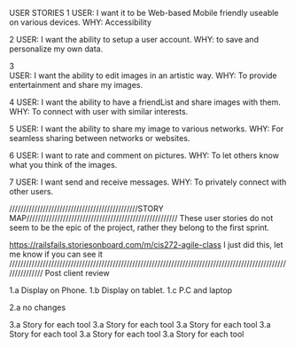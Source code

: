 USER STORIES
1
USER: I want it to be Web-based Mobile friendly
useable on various devices.
WHY: Accessibility

2
USER: I want the ability to setup a user account.
WHY: to save and personalize my own data.

 
3	
USER: I want the ability to edit images in an artistic way.
WHY: To provide entertainment and share my images.


4
USER: I want the ability to have a friendList and share images with them.
WHY: To connect with user with similar interests.


5
USER: I want the ability to share my image to various networks.
WHY: For seamless sharing between networks or websites.


6
USER: I want to rate and comment on pictures.
WHY: To let others know what you think of the images.

7
USER: I want send and receive messages.
WHY: To privately connect with other users.

//////////////////////////////////////////////STORY MAP//////////////////////////////////////////////////////
These user stories do not seem to be the epic of the project, rather they belong to the first sprint.

https://railsfails.storiesonboard.com/m/cis272-agile-class
I just did this, let me know if you can see it
///////////////////////////////////////////////////////////////////////////////////////////////////////////////
Post client review

1.a Display on Phone.
1.b Display on tablet.
1.c P.C and laptop

2.a no changes

3.a Story for each tool
3.a Story for each tool
3.a Story for each tool
3.a Story for each tool
3.a Story for each tool
3.a Story for each tool
